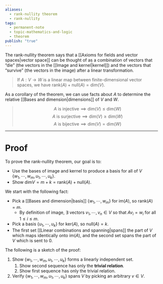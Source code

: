 ```yaml
---
aliases:
  - rank-nullity theorem
  - rank-nullity
tags:
  - permanent-note
  - topic-mathematics-and-logic
  - theorem
publish: "true"
---
```

The rank-nullity theorem says that a [[Axioms for fields and vector spaces|vector space]] can be thought of as a combination of vectors that “die” (the vectors in the [[Image and kernel|kernel]]) and the vectors that “survive” (the vectors in the image) after a linear transformation.

>If $A : V \to W$ is a linear map between finite-dimensional vector spaces, we have $\text{rank}(A) + \text{null}(A) = \text{dim}(V).$

As a corollary of the theorem, we can use facts about $A$ to determine the relative [[Bases and dimension|dimensions]] of $V$ and $W$.

>$$A \text{ is injective} \implies \text{dim}(V) \leq \text{dim}(W)$$$$A \text{ is surjective} \implies \text{dim}(V) \geq \text{dim}(W)$$$$A \text{ is bijective} \implies \text{dim}(V) = \text{dim}(W)$$

---
# Proof

To prove the rank-nullity theorem, our goal is to:
- Use the bases of image and kernel to produce a basis for all of $V$ $\{w_1, \cdots, w_m, u_1, \cdots, u_k\}$.
- Show $\text{dim}V = m + k = \text{rank}(A) + \text{null}(A)$.

We start with the following fact:
- Pick a [[Bases and dimension|basis]] $\{w_1, \cdots, w_m\}$ for $\text{im}(A)$, so $\text{rank}(A) = m$.
	- By definition of image, $\exists$ vectors $v_1, \cdots, v_n \in V$ so that $Av_i = w_i$ for all $1 \leq i \leq m$. 
- Pick a basis $\{u_1, \cdots, u_k\}$ for $\text{ker}(A)$, so $\text{null}(A) = k$. 
- The first set [[Linear combinations and spanning|spans]] the part of $V$ which maps identically onto $\text{im}(A)$, and the second set spans the part of $V$ which is sent to 0.

The following is a sketch of the proof:
1. Show $\{w_1, \cdots, w_m, u_1, \cdots, u_k\}$ forms a linearly independent set.
	1. Show second sequence has only the **trivial relation**.
	2. Show first sequence has only the trivial relation.
2. Verify $\{w_1, \cdots, w_m, u_1, \cdots, u_k\}$ spans $V$ by picking an arbitrary $v \in V$.